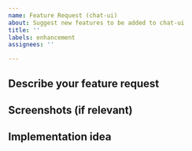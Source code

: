 ```yaml
---
name: Feature Request (chat-ui)
about: Suggest new features to be added to chat-ui
title: ''
labels: enhancement
assignees: ''

---
```


## Describe your feature request
<!-- Short description of what this is about -->

## Screenshots (if relevant)

## Implementation idea
<!-- If you know how this should be implemented in the codebase, share your thoughts. Let us know if you feel like implementing it yourself as well! -->

